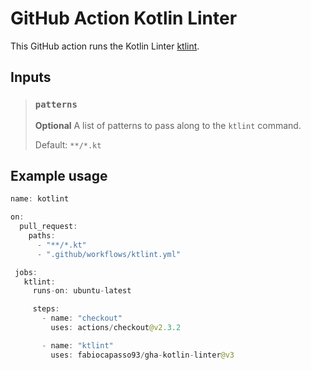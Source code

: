 # GitHub Action Kotlin Linter

This GitHub action runs the Kotlin Linter [ktlint](https://github.com/pinterest/ktlint).

## Inputs

> ### `patterns`
>
> **Optional** A list of patterns to pass along to the `ktlint` command.
>
> Default: `**/*.kt`

## Example usage

```kotlin
name: kotlint

on:
  pull_request:
    paths:
      - "**/*.kt"
      - ".github/workflows/ktlint.yml"

 jobs:
   ktlint:
     runs-on: ubuntu-latest

     steps:
       - name: "checkout"
         uses: actions/checkout@v2.3.2

       - name: "ktlint"
         uses: fabiocapasso93/gha-kotlin-linter@v3
```
